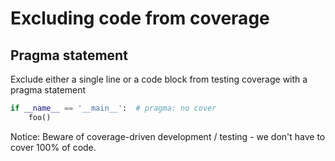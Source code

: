 # Excluding code from coverage

## Pragma statement

Exclude either a single line or a code block from testing coverage with a pragma statement
```python
if __name__ == '__main__':  # pragma: no cover
    foo()
```

Notice: Beware of coverage-driven development / testing - we don't have to cover 100% of code.